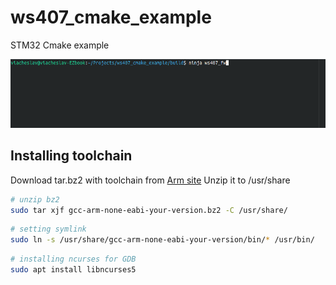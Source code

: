 # ws407_cmake_example

STM32 Cmake example

![building](/doc/Peek_2022-10-25_21-34.gif)

## Installing toolchain

Download tar.bz2 with toolchain from [Arm site](https://developer.arm.com/downloads/-/gnu-rm)
Unzip it to /usr/share

```bash
# unzip bz2
sudo tar xjf gcc-arm-none-eabi-your-version.bz2 -C /usr/share/
```

```bash
# setting symlink
sudo ln -s /usr/share/gcc-arm-none-eabi-your-version/bin/* /usr/bin/
```

```bash
# installing ncurses for GDB
sudo apt install libncurses5
```
